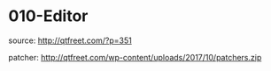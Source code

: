 # 010-Editor

source: http://qtfreet.com/?p=351

patcher: http://qtfreet.com/wp-content/uploads/2017/10/patchers.zip 
